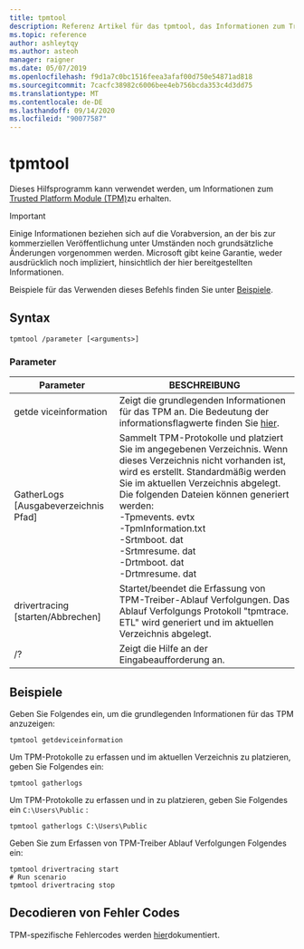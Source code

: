 ```yaml
---
title: tpmtool
description: Referenz Artikel für das tpmtool, das Informationen zum Trusted Platform Module abruft.
ms.topic: reference
author: ashleytqy
ms.author: asteoh
manager: raigner
ms.date: 05/07/2019
ms.openlocfilehash: f9d1a7c0bc1516feea3afaf00d750e54871ad818
ms.sourcegitcommit: 7cacfc38982c6006bee4eb756bcda353c4d3dd75
ms.translationtype: MT
ms.contentlocale: de-DE
ms.lasthandoff: 09/14/2020
ms.locfileid: "90077587"
---
```

# <a name="tpmtool"></a>tpmtool

Dieses Hilfsprogramm kann verwendet werden, um Informationen zum [Trusted Platform Module (TPM)](/windows/security/information-protection/tpm/trusted-platform-module-overview)zu erhalten.

>[!IMPORTANT]
>Einige Informationen beziehen sich auf die Vorabversion, an der bis zur kommerziellen Veröffentlichung unter Umständen noch grundsätzliche Änderungen vorgenommen werden. Microsoft gibt keine Garantie, weder ausdrücklich noch impliziert, hinsichtlich der hier bereitgestellten Informationen.

Beispiele für das Verwenden dieses Befehls finden Sie unter [Beispiele](#tpmtool_examples).

## <a name="syntax"></a>Syntax

```
tpmtool /parameter [<arguments>]
```
### <a name="parameters"></a>Parameter

|Parameter|BESCHREIBUNG|
|---------|-----------|
|getde viceinformation|Zeigt die grundlegenden Informationen für das TPM an. Die Bedeutung der informationsflagwerte finden Sie [hier](/windows/desktop/secprov/win32-tpm-isreadyinformation#parameters).|
|GatherLogs [Ausgabeverzeichnis Pfad]|Sammelt TPM-Protokolle und platziert Sie im angegebenen Verzeichnis. Wenn dieses Verzeichnis nicht vorhanden ist, wird es erstellt. Standardmäßig werden Sie im aktuellen Verzeichnis abgelegt. Die folgenden Dateien können generiert werden: </br>-Tpmevents. evtx</br>-TpmInformation.txt</br>-Srtmboot. dat</br>-Srtmresume. dat</br>-Drtmboot. dat</br>-Drtmresume. dat</br>|
|drivertracing [starten/Abbrechen]|Startet/beendet die Erfassung von TPM-Treiber-Ablauf Verfolgungen. Das Ablauf Verfolgungs Protokoll "tpmtrace. ETL" wird generiert und im aktuellen Verzeichnis abgelegt.|
|/?|Zeigt die Hilfe an der Eingabeaufforderung an.|

## <a name="examples"></a><a name=tpmtool_examples></a>Beispiele

Geben Sie Folgendes ein, um die grundlegenden Informationen für das TPM anzuzeigen:
```
tpmtool getdeviceinformation
```
Um TPM-Protokolle zu erfassen und im aktuellen Verzeichnis zu platzieren, geben Sie Folgendes ein:
```
tpmtool gatherlogs
```
Um TPM-Protokolle zu erfassen und in zu platzieren, geben Sie Folgendes ein `C:\Users\Public` :
```
tpmtool gatherlogs C:\Users\Public
```
Geben Sie zum Erfassen von TPM-Treiber Ablauf Verfolgungen Folgendes ein:
```
tpmtool drivertracing start
# Run scenario
tpmtool drivertracing stop
```

## <a name="decoding-error-codes"></a>Decodieren von Fehler Codes

TPM-spezifische Fehlercodes werden [hier](/windows/desktop/com/com-error-codes-6)dokumentiert.
